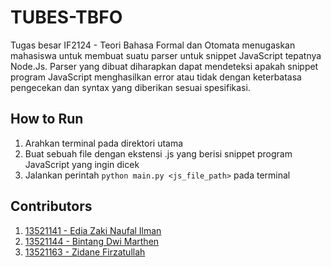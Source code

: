 # TUBES-TBFO
Tugas besar IF2124 - Teori Bahasa Formal dan Otomata menugaskan mahasiswa untuk membuat suatu parser untuk snippet JavaScript tepatnya Node.Js. Parser yang dibuat diharapkan dapat mendeteksi apakah snippet program JavaScript menghasilkan error atau tidak dengan keterbatasa pengecekan dan syntax yang diberikan sesuai spesifikasi.

## How to Run
1. Arahkan terminal pada direktori utama
2. Buat sebuah file dengan ekstensi .js yang berisi snippet program JavaScript yang ingin dicek
3. Jalankan perintah `python main.py <js_file_path>` pada terminal

## Contributors
1. [13521141 - Edia Zaki Naufal Ilman](https://github.com/Ezaaan)
2. [13521144 - Bintang Dwi Marthen](https://github.com/Marthenn)
3. [13521163 - Zidane Firzatullah](https://github.com/zidane-itb)

